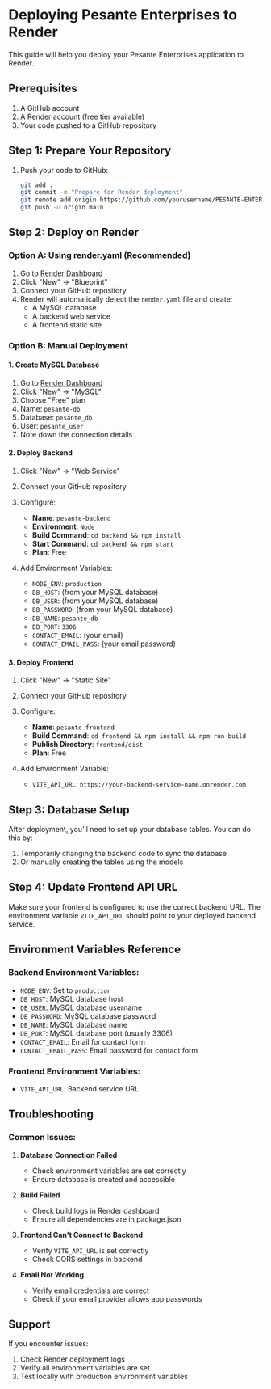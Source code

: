 # Deploying Pesante Enterprises to Render

This guide will help you deploy your Pesante Enterprises application to Render.

## Prerequisites

1. A GitHub account
2. A Render account (free tier available)
3. Your code pushed to a GitHub repository

## Step 1: Prepare Your Repository

1. Push your code to GitHub:
   ```bash
   git add .
   git commit -m "Prepare for Render deployment"
   git remote add origin https://github.com/yourusername/PESANTE-ENTERPRICES-MAIN.git
   git push -u origin main
   ```

## Step 2: Deploy on Render

### Option A: Using render.yaml (Recommended)

1. Go to [Render Dashboard](https://dashboard.render.com/)
2. Click "New" → "Blueprint"
3. Connect your GitHub repository
4. Render will automatically detect the `render.yaml` file and create:
   - A MySQL database
   - A backend web service
   - A frontend static site

### Option B: Manual Deployment

#### 1. Create MySQL Database

1. Go to [Render Dashboard](https://dashboard.render.com/)
2. Click "New" → "MySQL"
3. Choose "Free" plan
4. Name: `pesante-db`
5. Database: `pesante_db`
6. User: `pesante_user`
7. Note down the connection details

#### 2. Deploy Backend

1. Click "New" → "Web Service"
2. Connect your GitHub repository
3. Configure:
   - **Name**: `pesante-backend`
   - **Environment**: `Node`
   - **Build Command**: `cd backend && npm install`
   - **Start Command**: `cd backend && npm start`
   - **Plan**: Free

4. Add Environment Variables:
   - `NODE_ENV`: `production`
   - `DB_HOST`: (from your MySQL database)
   - `DB_USER`: (from your MySQL database)
   - `DB_PASSWORD`: (from your MySQL database)
   - `DB_NAME`: `pesante_db`
   - `DB_PORT`: `3306`
   - `CONTACT_EMAIL`: (your email)
   - `CONTACT_EMAIL_PASS`: (your email password)

#### 3. Deploy Frontend

1. Click "New" → "Static Site"
2. Connect your GitHub repository
3. Configure:
   - **Name**: `pesante-frontend`
   - **Build Command**: `cd frontend && npm install && npm run build`
   - **Publish Directory**: `frontend/dist`
   - **Plan**: Free

4. Add Environment Variable:
   - `VITE_API_URL`: `https://your-backend-service-name.onrender.com`

## Step 3: Database Setup

After deployment, you'll need to set up your database tables. You can do this by:

1. Temporarily changing the backend code to sync the database
2. Or manually creating the tables using the models

## Step 4: Update Frontend API URL

Make sure your frontend is configured to use the correct backend URL. The environment variable `VITE_API_URL` should point to your deployed backend service.

## Environment Variables Reference

### Backend Environment Variables:
- `NODE_ENV`: Set to `production`
- `DB_HOST`: MySQL database host
- `DB_USER`: MySQL database username
- `DB_PASSWORD`: MySQL database password
- `DB_NAME`: MySQL database name
- `DB_PORT`: MySQL database port (usually 3306)
- `CONTACT_EMAIL`: Email for contact form
- `CONTACT_EMAIL_PASS`: Email password for contact form

### Frontend Environment Variables:
- `VITE_API_URL`: Backend service URL

## Troubleshooting

### Common Issues:

1. **Database Connection Failed**
   - Check environment variables are set correctly
   - Ensure database is created and accessible

2. **Build Failed**
   - Check build logs in Render dashboard
   - Ensure all dependencies are in package.json

3. **Frontend Can't Connect to Backend**
   - Verify `VITE_API_URL` is set correctly
   - Check CORS settings in backend

4. **Email Not Working**
   - Verify email credentials are correct
   - Check if your email provider allows app passwords

## Support

If you encounter issues:
1. Check Render deployment logs
2. Verify all environment variables are set
3. Test locally with production environment variables 
